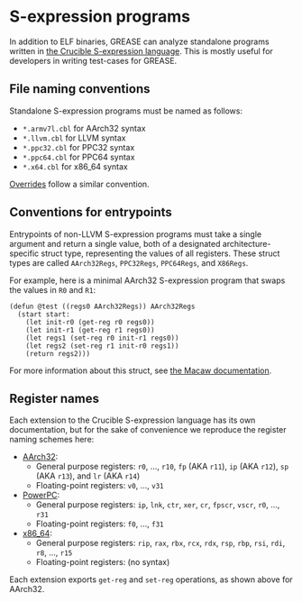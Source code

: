 # S-expression programs

In addition to ELF binaries, GREASE can analyze standalone programs written
in [the Crucible S-expression language](sexp.md). This is mostly useful for
developers in writing test-cases for GREASE.

## File naming conventions

<!-- This list also appears in overrides.md -->

Standalone S-expression programs must be named as follows:

- `*.armv7l.cbl` for AArch32 syntax
- `*.llvm.cbl` for LLVM syntax
- `*.ppc32.cbl` for PPC32 syntax
- `*.ppc64.cbl` for PPC64 syntax
- `*.x64.cbl` for x86_64 syntax

[Overrides](overrides.md) follow a similar convention.

## Conventions for entrypoints

Entrypoints of non-LLVM S-expression programs must take a single argument
and return a single value, both of a designated architecture-specific struct
type, representing the values of all registers. These struct types are called
`AArch32Regs`, `PPC32Regs`, `PPC64Regs`, and `X86Regs`.

For example, here is a minimal AArch32 S-expression program that swaps the
values in `R0` and `R1`:
```
(defun @test ((regs0 AArch32Regs)) AArch32Regs
  (start start:
    (let init-r0 (get-reg r0 regs0))
    (let init-r1 (get-reg r1 regs0))
    (let regs1 (set-reg r0 init-r1 regs0))
    (let regs2 (set-reg r1 init-r0 regs1))
    (return regs2)))
```

For more information about this struct, see [the Macaw documentation].

[the Macaw documentation]: https://github.com/GaloisInc/macaw/blob/master/doc/Design.md#translation

## Register names

Each extension to the Crucible S-expression language has its own documentation,
but for the sake of convenience we reproduce the register naming schemes here:

- [AArch32][macaw-aarch32-syntax]:
  - General purpose registers: `r0`, ..., `r10`, `fp` (AKA `r11`), `ip` (AKA `r12`), `sp` (AKA `r13`), and `lr` (AKA `r14`)
  - Floating-point registers: `v0`, ..., `v31`
- [PowerPC][macaw-ppc-syntax]:
  - General purpose registers: `ip`, `lnk`, `ctr`, `xer`, `cr`, `fpscr`, `vscr`, `r0`, ..., `r31`
  - Floating-point registers: `f0`, ..., `f31`
- [x86_64][macaw-x86-syntax]:
  - General purpose registers: `rip`, `rax`, `rbx`, `rcx`, `rdx`, `rsp`, `rbp`, `rsi`, `rdi`, `r8`, ..., `r15`
  - Floating-point registers: (no syntax)

Each extension exports `get-reg` and `set-reg` operations, as shown above for AArch32.

[macaw-aarch32-syntax]: https://github.com/GaloisInc/macaw/tree/master/macaw-aarch32-syntax
[macaw-ppc-syntax]: https://github.com/GaloisInc/macaw/tree/master/macaw-ppc-syntax
[macaw-x86-syntax]: https://github.com/GaloisInc/macaw/tree/master/macaw-x86-syntax
